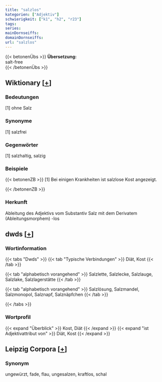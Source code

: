 ```yaml
---
title: "salzlos"
kategorien: ["Adjektiv"]
schwierigkeit: ["k1", "h2", "r23"]
tags:
series:
mainDornseiffs:
domainDornseiffs:
url: "salzlos"
---
```


{{< betonenÜbs >}}
**Übersetzung:**  
salt-free  
{{< /betonenÜbs >}}

## Wiktionary [[+](https://de.wiktionary.org/wiki/salzlos)]

### Bedeutungen
[1] ohne Salz  

### Synonyme
[1] salzfrei  

### Gegenwörter
[1] salzhaltig, salzig  

### Beispiele
{{< betonenZB >}}
[1] Bei einigen Krankheiten ist salzlose Kost angezeigt.  

{{< /betonenZB >}}
### Herkunft
Ableitung des Adjektivs vom Substantiv Salz mit dem Derivatem (Ableitungsmorphem) -los  



## dwds [[+](https://www.dwds.de/wb/salzlos)]

### Wortinformation
{{< tabs "Dwds" >}}
{{< tab "Typische Verbindungen" >}}
Diät, Kost
{{< /tab >}}

{{< tab "alphabetisch vorangehend" >}}
Salzlette, Salzlecke, Salzlauge, Salzlake, Salzlagerstätte
{{< /tab >}}

{{< tab "alphabetisch vorangehend" >}}
Salzlösung, Salzmandel, Salzmonopol, Salznapf, Salznäpfchen
{{< /tab >}}

{{< /tabs >}}

### Wortprofil
{{< expand "Überblick" >}} Kost, Diät {{< /expand >}}
{{< expand "ist Adjektivattribut von" >}} Diät, Kost {{< /expand >}}

## Leipzig Corpora [[+](https://corpora.uni-leipzig.de/en/res?word=salzlos&corpusId=deu_newscrawl-public_2018)]


### Synonym
ungewürzt, fade, flau, ungesalzen, kraftlos, schal

